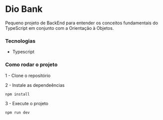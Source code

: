 # Dio Bank
Pequeno projeto de BackEnd para entender os conceitos fundamentais do TypeScript em conjunto com a Orientação à Objetos.

### Tecnologias
- Typescript

### Como rodar o projeto

1 - Clone o repositório

2 - Instale as dependeências
    
    npm install

3 - Execute o projeto

    npm run dev

